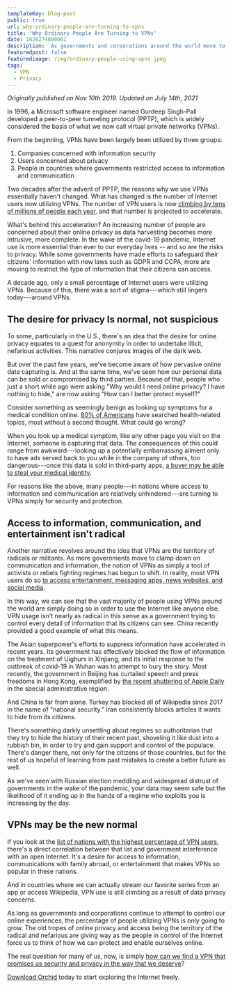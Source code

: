 ```yaml
---
templateKey: blog-post
public: true
url: why-ordinary-people-are-turning-to-vpns
title: 'Why Ordinary People Are Turning to VPNs'
date: 1626274800001
description: 'As governments and corporations around the world move to control our online experiences, VPN usage worldwide is growing at an astronomical pace. But along with this growth, misconceptions about what type of—and why—people are using the technology still abound.'
featuredpost: false
featuredimage: /img/ordinary-people-using-vpns.jpeg
tags:
  - VPN
  - Privacy
---
```

*Originally published on Nov 10th 2019.*
*Updated on July 14th, 2021*

In 1996, a Microsoft software engineer named Gurdeep Singh-Pall developed a peer-to-peer tunneling protocol (PPTP), which is widely considered the basis of what we now call virtual private networks (VPNs).

From the beginning, VPNs have been largely been utilized by three groups:

1. Companies concerned with information security
2. Users concerned about privacy
3. People in countries where governments restricted access to information and communication

Two decades after the advent of PPTP, the reasons why we use VPNs essentially haven't changed. What has changed is the number of Internet users now utilizing VPNs. The number of VPN users is now [climbing by tens of millions of people each year](https://dataprot.net/statistics/vpn-statistics/), and that number is projected to accelerate.

What's behind this acceleration? An increasing number of people are concerned about their online privacy as data harvesting becomes more intrusive, more complete. In the wake of the covid-19 pandemic, Internet use is more essential than ever to our everyday lives -- and so are the risks to privacy. While some governments have made efforts to safeguard their citizens' information with new laws such as GDPR and CCPA, more are moving to restrict the type of information that their citizens can access.

A decade ago, only a small percentage of Internet users were utilizing VPNs. Because of this, there was a sort of stigma---which still lingers today---around VPNs.

## The desire for privacy Is normal, not suspicious

To some, particularly in the U.S., there's an idea that the desire for online privacy equates to a quest for anonymity in order to undertake illicit, nefarious activities. This narrative conjures images of the dark web.

But over the past few years, we've become aware of how pervasive online data capturing is. And at the same time, we've seen how our personal data can be sold or compromised by third parties. Because of that, people who just a short while ago were asking "Why would I need online privacy? I have nothing to hide," are now asking "How can I better protect myself?"

Consider something as seemingly benign as looking up symptoms for a medical condition online. [80% of Americans](https://www.nbcnews.com/id/wbna3077086#.XPGXZYhKiM9) have searched health-related topics, most without a second thought. What could go wrong?

When you look up a medical symptom, like any other page you visit on the Internet, someone is capturing that data. The consequences of this could range from awkward---looking up a potentially embarrassing ailment only to have ads served back to you while in the company of others, too dangerous---once this data is sold in third-party apps, [a buyer may be able to steal your medical identity](https://www.consumerreports.org/medical-symptoms/should-you-google-your-medical-symptoms/).

For reasons like the above, many people---in nations where access to information and communication are relatively unhindered---are turning to VPNs simply for security and protection.

## Access to information, communication, and entertainment isn't radical

Another narrative revolves around the idea that VPNs are the territory of radicals or militants. As more governments move to clamp down on communication and information, the notion of VPNs as simply a tool of activists or rebels fighting regimes has begun to shift. In reality, most VPN users do so [to access entertainment, messaging apps, news websites, and social media](https://thebestvpn.com/vpn-usage-statistics/).

In this way, we can see that the vast majority of people using VPNs around the world are simply doing so in order to use the Internet like anyone else. VPN usage isn't nearly as radical in this sense as a government trying to control every detail of information that its citizens can see. China recently provided a good example of what this means.

The Asian superpower's efforts to suppress information have accelerated in recent years. Its government has effectively blocked the flow of information on the treatment of Uighurs in Xinjiang, and its initial response to the outbreak of covid-19 in Wuhan was to attempt to bury the story. Most recently, the government in Beijing has curtailed speech and press freedoms in Hong Kong, exemplified by [the recent shuttering of Apple Daily](https://www.cnn.com/2021/06/25/business/hong-kong-business-confidence-intl-hnk/index.html) in the special administrative region.

And China is far from alone. Turkey has blocked all of Wikipedia since 2017 in the name of "national security." Iran consistently blocks articles it wants to hide from its citizens.

There's something darkly unsettling about regimes so authoritarian that they try to hide the history of their recent past, shoveling it like dust into a rubbish bin, in order to try and gain support and control of the populace. There's danger there, not only for the citizens of those countries, but for the rest of us hopeful of learning from past mistakes to create a better future as well.

As we've seen with Russian election meddling and widespread distrust of governments in the wake of the pandemic, your data may seem safe but the likelihood of it ending up in the hands of a regime who exploits you is increasing by the day.

## VPNs may be the new normal

If you look at the [list of nations with the highest percentage of VPN users](https://www.vpnmentor.com/blog/vpn-use-data-privacy-stats/), there's a direct correlation between that list and government interference with an open Internet. It's a desire for access to information, communications with family abroad, or entertainment that makes VPNs so popular in these nations.

And in countries where we can actually stream our favorite series from an app or access Wikipedia, VPN use is still climbing as a result of data privacy concerns.

As long as governments and corporations continue to attempt to control our online experiences, the percentage of people utilizing VPNs is only going to grow. The old tropes of online privacy and access being the territory of the radical and nefarious are giving way as the people in control of the Internet force us to think of how we can protect and enable ourselves online.

The real question for many of us, now, is simply [how can we find a VPN that promises us security and privacy in the way that we deserve](/starting-today-it-only-costs-1-to-get-started-with-orchid/)?

[Download Orchid](https://www.orchid.com/download) today to start exploring the Internet freely.